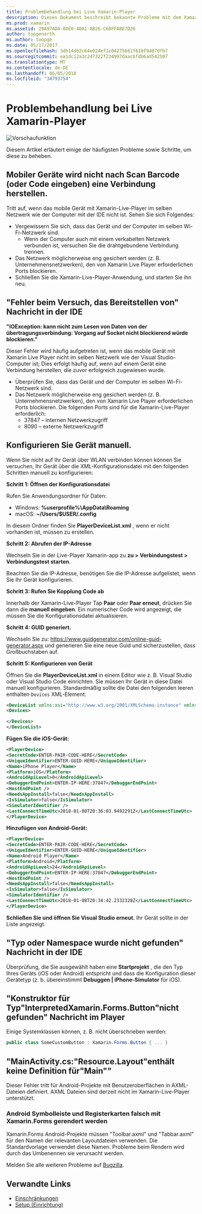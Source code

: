 ```yaml
---
title: Problembehandlung bei Live Xamarin-Player
description: Dieses Dokument beschreibt bekannte Probleme mit dem Xamarin-Live-Player und potenzielle Fehlerbehebungen an. Er erläutert Verbindungsprobleme und Probleme mit der Konfiguration.
ms.prod: xamarin
ms.assetid: 29A97ADA-80E0-40A1-8B26-C68FFABE7D26
author: topgenorth
ms.author: toopge
ms.date: 05/17/2017
ms.openlocfilehash: 3db14db2c64e024ef1c04275661f610f9407dfb7
ms.sourcegitcommit: ea1dc12a3c2d7322f234997daacbfdb6ad542507
ms.translationtype: MT
ms.contentlocale: de-DE
ms.lasthandoff: 06/05/2018
ms.locfileid: "34793754"
---
```

# <a name="troubleshooting-xamarin-live-player"></a>Problembehandlung bei Live Xamarin-Player

![Vorschaufunktion](~/media/shared/preview.png)

Diesem Artikel erläutert einige der häufigsten Probleme sowie Schritte, um diese zu beheben.

## <a name="mobile-device-does-not-connect-after-scanning-barcode-or-entering-code"></a>Mobiler Geräte wird nicht nach Scan Barcode (oder Code eingeben) eine Verbindung herstellen.

Tritt auf, wenn das mobile Gerät mit Xamarin-Live-Player im selben Netzwerk wie der Computer mit der IDE nicht ist. Sehen Sie sich Folgendes:

- Vergewissern Sie sich, dass das Gerät und der Computer im selben Wi-Fi-Netzwerk sind.
  - Wenn der Computer auch mit einem verkabelten Netzwerk verbunden ist, versuchen Sie die drahtgebundene Verbindung trennen.
- Das Netzwerk möglicherweise eng gesichert werden (z. B. Unternehmensnetzwerken), den von Xamarin Live Player erforderlichen Ports blockieren.
- Schließen Sie die Xamarin-Live-Player-Anwendung, und starten Sie ihn neu.

## <a name="error-while-trying-to-deploy-message-in-ide"></a>"Fehler beim Versuch, das Bereitstellen von" Nachricht in der IDE

**"IOException: kann nicht zum Lesen von Daten von der übertragungsverbindung: Vorgang auf Socket nicht blockierend würde blockieren."**

Dieser Fehler wird häufig aufgetreten ist, wenn das mobile Gerät mit Xamarin Live Player nicht im selben Netzwerk wie der Visual Studio-Computer ist; Dies erfolgt häufig auf, wenn auf einem Gerät eine Verbindung herstellen, die zuvor erfolgreich zugewiesen wurde.

* Überprüfen Sie, dass das Gerät und der Computer im selben Wi-Fi-Netzwerk sind.
* Das Netzwerk möglicherweise eng gesichert werden (z. B. Unternehmensnetzwerken), den von Xamarin Live Player erforderlichen Ports blockieren. Die folgenden Ports sind für die Xamarin-Live-Player erforderlich:
  * 37847 – internen Netzwerkzugriff 
  * 8090 – externe Netzwerkzugriff

## <a name="manually-configure-device"></a>Konfigurieren Sie Gerät manuell.

Wenn Sie nicht auf Ihr Gerät über WLAN verbinden können können Sie versuchen, Ihr Gerät über die XML-Konfigurationsdatei mit den folgenden Schritten manuell zu konfigurieren:

**Schritt 1: Öffnen der Konfigurationsdatei**

Rufen Sie Anwendungsordner für Daten:

* Windows: **%userprofile%\AppData\Roaming**
* macOS: **~/Users/$USER/.config**

In diesem Ordner finden Sie **PlayerDeviceList.xml** , wenn er nicht vorhanden ist, müssen zu erstellen.

**Schritt 2: Abrufen der IP-Adresse**

Wechseln Sie in der Live-Player Xamarin-app zu **zu > Verbindungstest > Verbindungstest starten**.

Beachten Sie die IP-Adresse, benötigen Sie die IP-Adresse aufgelistet, wenn Sie Ihr Gerät konfigurieren.

**Schritt 3: Rufen Sie Kopplung Code ab**

Innerhalb der Xamarin-Live-Player Tap **Paar** oder **Paar erneut**, drücken Sie dann die **manuell eingeben**. Ein numerischer Code wird angezeigt, die müssen Sie die Konfigurationsdatei aktualisieren.

**Schritt 4: GUID generiert.**

Wechseln Sie zu: https://www.guidgenerator.com/online-guid-generator.aspx und generieren Sie eine neue Guid und sicherzustellen, dass Großbuchstaben auf.

**Schritt 5: Konfigurieren von Gerät**

Öffnen Sie die **PlayerDeviceList.xml** in einem Editor wie z. B. Visual Studio oder Visual Studio Code einrichten. Sie müssen Ihr Gerät in diese Datei manuell konfigurieren. Standardmäßig sollte die Datei den folgenden leeren enthalten `Devices` XML-Element:

```xml
<DeviceList xmlns:xsi="http://www.w3.org/2001/XMLSchema-instance" xmlns:xsd="http://www.w3.org/2001/XMLSchema">
<Devices>

</Devices>
</DeviceList>
```

**Fügen Sie die iOS-Gerät:**

```xml
<PlayerDevice>
<SecretCode>ENTER-PAIR-CODE-HERE</SecretCode>
<UniqueIdentifier>ENTER-GUID-HERE</UniqueIdentifier>
<Name>iPhone Player</Name>
<Platform>iOS</Platform>
<AndroidApiLevel>0</AndroidApiLevel>
<DebuggerEndPoint>ENTER-IP-HERE:37847</DebuggerEndPoint>
<HostEndPoint />
<NeedsAppInstall>false</NeedsAppInstall>
<IsSimulator>false</IsSimulator>
<SimulatorIdentifier />
<LastConnectTimeUtc>2018-01-08T20:36:03.9492291Z</LastConnectTimeUtc>
</PlayerDevice>
```

**Hinzufügen von Android-Gerät:**

```xml
<PlayerDevice>
<SecretCode>ENTER-PAIR-CODE-HERE</SecretCode>
<UniqueIdentifier>ENTER-GUID-HERE</UniqueIdentifier>
<Name>Android Player</Name>
<Platform>Android</Platform>
<AndroidApiLevel>24</AndroidApiLevel>
<DebuggerEndPoint>ENTER-IP-HERE:37847</DebuggerEndPoint>
<HostEndPoint />
<NeedsAppInstall>false</NeedsAppInstall>
<IsSimulator>false</IsSimulator>
<SimulatorIdentifier />
<LastConnectTimeUtc>2018-01-08T20:34:42.2332328Z</LastConnectTimeUtc>
</PlayerDevice>
```

**Schließen Sie und öffnen Sie Visual Studio erneut.** Ihr Gerät sollte in der Liste angezeigt.

## <a name="type-or-namespace-cannot-be-found-message-in-ide"></a>"Typ oder Namespace wurde nicht gefunden" Nachricht in der IDE

Überprüfung, die Sie ausgewählt haben eine **Startprojekt** , die den Typ Ihres Geräts (iOS oder Android) entspricht und dass die Konfiguration dieser Gerätetyp (z. b. übereinstimmt **Debuggen | iPhone-Simulator** für iOS).

## <a name="constructor-on-type-interpretedxamarinformsbutton-not-found-message-in-player"></a>"Konstruktor für Typ"InterpretedXamarin.Forms.Button"nicht gefunden" Nachricht im Player

Einige Systemklassen können, z. B. nicht überschrieben werden:

```csharp
public class SomeCustomButton : Xamarin.Forms.Button { ... }
```

## <a name="mainactivitycs-resourcelayout-does-not-contain-a-definition-for-main"></a>"MainActivity.cs:"Resource.Layout"enthält keine Definition für"Main""

Dieser Fehler tritt für Android-Projekte mit Benutzeroberflächen in AXML-Dateien definiert.
AXML Dateien sind derzeit nicht im Xamarin-Live-Player unterstützt.

### <a name="android-toolbar-and-tabs-render-incorrectly-using-xamarinforms"></a>Android Symbolleiste und Registerkarten falsch mit Xamarin.Forms gerendert werden

Xamarin.Forms Android-Projekte müssen "Toolbar.axml" und "Tabbar.axml" für den Namen der relevanten Layoutdateien verwenden. Die Standardvorlage verwendet diese Namen. Probleme beim Rendern wird durch das Umbenennen sie verursacht werden.

Melden Sie alle weiteren Probleme auf [Bugzilla](https://aka.ms/live-player-report-issue).

## <a name="related-links"></a>Verwandte Links

- [Einschränkungen](~/tools/live-player/limitations.md)
- [Setup (Einrichtung)](~/tools/live-player/install.md)
